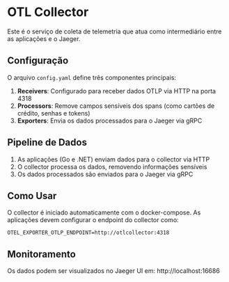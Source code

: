 # OTL Collector

Este é o serviço de coleta de telemetria que atua como intermediário entre as aplicações e o Jaeger.

## Configuração

O arquivo `config.yaml` define três componentes principais:

1. **Receivers**: Configurado para receber dados OTLP via HTTP na porta 4318
2. **Processors**: Remove campos sensíveis dos spans (como cartões de crédito, senhas e tokens)
3. **Exporters**: Envia os dados processados para o Jaeger via gRPC

## Pipeline de Dados

1. As aplicações (Go e .NET) enviam dados para o collector via HTTP
2. O collector processa os dados, removendo informações sensíveis
3. Os dados processados são enviados para o Jaeger via gRPC

## Como Usar

O collector é iniciado automaticamente com o docker-compose. As aplicações devem configurar o endpoint do collector como:

```
OTEL_EXPORTER_OTLP_ENDPOINT=http://otlcollector:4318
```

## Monitoramento

Os dados podem ser visualizados no Jaeger UI em:
http://localhost:16686 